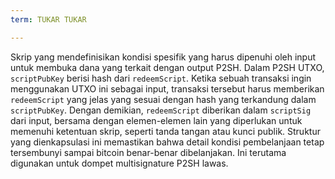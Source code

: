 ```yaml
---
term: TUKAR TUKAR

---
```

Skrip yang mendefinisikan kondisi spesifik yang harus dipenuhi oleh input untuk membuka dana yang terkait dengan output P2SH. Dalam P2SH UTXO, `scriptPubKey` berisi hash dari `redeemScript`. Ketika sebuah transaksi ingin menggunakan UTXO ini sebagai input, transaksi tersebut harus memberikan `redeemScript` yang jelas yang sesuai dengan hash yang terkandung dalam `scriptPubKey`. Dengan demikian, `redeemScript` diberikan dalam `scriptSig` dari input, bersama dengan elemen-elemen lain yang diperlukan untuk memenuhi ketentuan skrip, seperti tanda tangan atau kunci publik. Struktur yang dienkapsulasi ini memastikan bahwa detail kondisi pembelanjaan tetap tersembunyi sampai bitcoin benar-benar dibelanjakan. Ini terutama digunakan untuk dompet multisignature P2SH lawas.